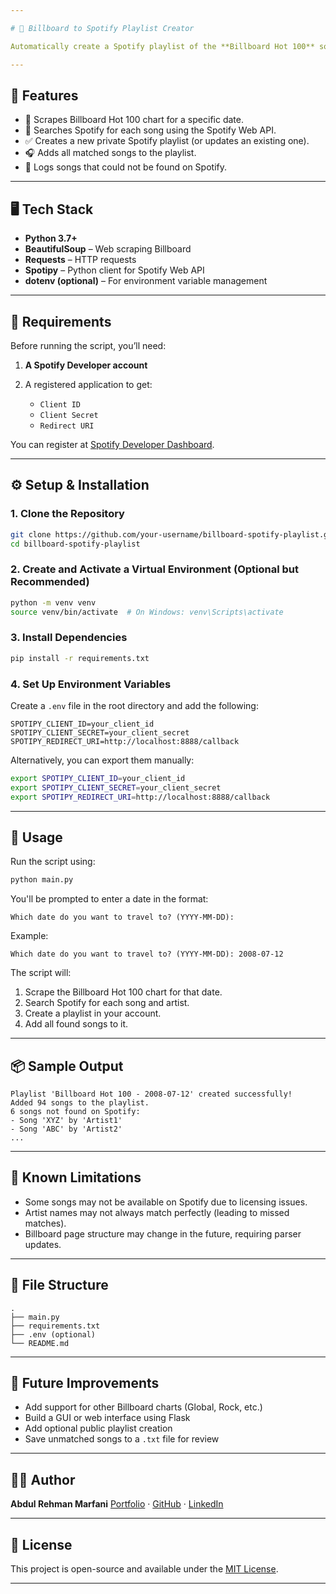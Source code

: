 ```yaml
---

# 🎵 Billboard to Spotify Playlist Creator

Automatically create a Spotify playlist of the **Billboard Hot 100** songs for any past date using Python, BeautifulSoup, and Spotipy.

---
```


## 📌 Features

* 🔎 Scrapes Billboard Hot 100 chart for a specific date.
* 🔗 Searches Spotify for each song using the Spotify Web API.
* ✅ Creates a new private Spotify playlist (or updates an existing one).
* 🎧 Adds all matched songs to the playlist.
* 📄 Logs songs that could not be found on Spotify.

---

## 🖥️ Tech Stack

* **Python 3.7+**
* **BeautifulSoup** – Web scraping Billboard
* **Requests** – HTTP requests
* **Spotipy** – Python client for Spotify Web API
* **dotenv (optional)** – For environment variable management

---

## 🔐 Requirements

Before running the script, you’ll need:

1. **A Spotify Developer account**
2. A registered application to get:

   * `Client ID`
   * `Client Secret`
   * `Redirect URI`

You can register at [Spotify Developer Dashboard](https://developer.spotify.com/dashboard/).

---

## ⚙️ Setup & Installation

### 1. Clone the Repository

```bash
git clone https://github.com/your-username/billboard-spotify-playlist.git
cd billboard-spotify-playlist
```

### 2. Create and Activate a Virtual Environment (Optional but Recommended)

```bash
python -m venv venv
source venv/bin/activate  # On Windows: venv\Scripts\activate
```

### 3. Install Dependencies

```bash
pip install -r requirements.txt
```

### 4. Set Up Environment Variables

Create a `.env` file in the root directory and add the following:

```
SPOTIPY_CLIENT_ID=your_client_id
SPOTIPY_CLIENT_SECRET=your_client_secret
SPOTIPY_REDIRECT_URI=http://localhost:8888/callback
```

Alternatively, you can export them manually:

```bash
export SPOTIPY_CLIENT_ID=your_client_id
export SPOTIPY_CLIENT_SECRET=your_client_secret
export SPOTIPY_REDIRECT_URI=http://localhost:8888/callback
```

---

## 🚀 Usage

Run the script using:

```bash
python main.py
```

You'll be prompted to enter a date in the format:

```
Which date do you want to travel to? (YYYY-MM-DD):
```

Example:

```
Which date do you want to travel to? (YYYY-MM-DD): 2008-07-12
```

The script will:

1. Scrape the Billboard Hot 100 chart for that date.
2. Search Spotify for each song and artist.
3. Create a playlist in your account.
4. Add all found songs to it.

---

## 📦 Sample Output

```
Playlist 'Billboard Hot 100 - 2008-07-12' created successfully!
Added 94 songs to the playlist.
6 songs not found on Spotify:
- Song 'XYZ' by 'Artist1'
- Song 'ABC' by 'Artist2'
...
```

---

## 🛑 Known Limitations

* Some songs may not be available on Spotify due to licensing issues.
* Artist names may not always match perfectly (leading to missed matches).
* Billboard page structure may change in the future, requiring parser updates.

---

## 📁 File Structure

```
.
├── main.py
├── requirements.txt
├── .env (optional)
└── README.md
```

---

## 🧠 Future Improvements

* Add support for other Billboard charts (Global, Rock, etc.)
* Build a GUI or web interface using Flask
* Add optional public playlist creation
* Save unmatched songs to a `.txt` file for review

---

## 👨‍💻 Author

**Abdul Rehman Marfani**
[Portfolio](https://abdulrehmanmarfani.github.io/portfolio/) · [GitHub](https://github.com/AbdulRehmanMarfani) · [LinkedIn](https://linkedin.com/in/abdul-rehman-marfani-4aa587276)

---

## 📜 License

This project is open-source and available under the [MIT License](LICENSE).

---
